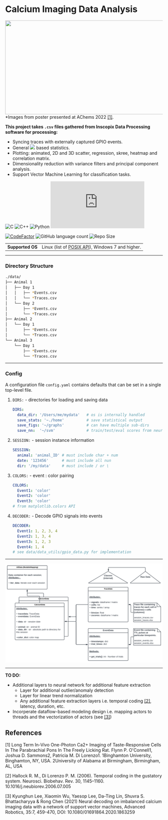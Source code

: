 

# Calcium Imaging Data Analysis

<p>
  <img style="float: right"
    width="550"
    height="300"
    src=https://i.imgur.com/SPok8sB.gif
  >
</p>

*Images from poster presented at AChems 2022 [[1]](#1).

**This project takes `.csv` files gathered from Inscopix Data Processing software for processing:**

* Syncing traces with externally captured GPIO events.</li>
* General <img src="https://latex.codecogs.com/svg.image?\Delta&space;F/F" /> based statistics.</li>
* Plotting: animated, 2D and 3D scatter, regression, skree, heatmap and correlation matrix.</li>
* Dimensionality reduction with variance filters and principal component analysis.</li>
* Support Vector Machine Learning for classification tasks.</li>


![C](https://img.shields.io/badge/c-%2300599C.svg?style=plastic&logo=c&logoColor=white)
![C++](https://img.shields.io/badge/c++-%2300599C.svg?style=plastic&logo=c%2B%2B&logoColor=white)
![Python](https://img.shields.io/badge/python-3670A0?style=?style=plastic&logo=python&logoColor=ffdd54)
[![GitHub license](https://badgen.net/github/license/Naereen/Strapdown.js)](https://github.com/NeuroPyPy/CalciumAnalysis/blob/master/LICENSE)

[![CodeFactor](https://img.shields.io/codefactor/grade/github/NeuroPyPy/CalciumAnalysis/master?style=plastic)](https://www.codefactor.io/repository/github/neuropypy/calciumanalysis)
![GitHub language count](https://img.shields.io/github/languages/count/NeuroPyPy/CalciumAnalysis?style=plastic)
![Repo Size](https://img.shields.io/github/repo-size/NeuroPyPy/CalciumAnalysis?style=plastic)
<table>
  <tr >
    <td nowrap><strong>Supported OS</strong></td>
    <td>Linux (list of <a href="./docs/POSIX.md#the-list-of-posix-api-used-in-areg-sdk-including-multicast-message-router" alt="list of POSX API">POSIX API</a>), Windows 7 and higher.</td>
   </tr>
</table>

---
### Directory Structure
```bash
./data/
├── Animal 1
│   ├── Day 1
│   │   ├── *Events.csv
│   │   └── *Traces.csv
│   └── Day 2
│       ├── *Events.csv
│       └── *Traces.csv
├── Animal 2
│   └── Day 1
│       ├── *Events.csv
│       └── *Traces.csv
└── Animal 3
    └── Day 1
        ├── *Events.csv
        └── *Traces.csv

```
---
### Config 
A configuration file `config.yaml` contains defaults that can be set in a single top-level file.

1. `DIRS:` - directories for loading and saving data
   ```yaml
   DIRS:
     data_dir: '/Users/me/mydata'   # os is internally handled
     save_stats: '~./home'          # save statistical output
     save_figs: '~/graphs'          # can have multiple sub-dirs 
     save_nn:  '~/svm'              # train/test/eval scores from neural network 
   ```
3. `SESSION:` - session instance information
   ```yaml
   SESSION:
     animal: 'animal_ID' # must include char + num
     date: '123456'      # must include all nun
     dir: '/my/data'     # must include / or \ 
   
   ```

3. `COLORS:` - event : color pairing
   ```yaml
   COLORS:
     Event1: 'color'
     Event2: 'color'
     Event3: 'color'
   # from matplotlib.colors API
   ```
   
4. `DECODER:` - Decode GPIO signals into events
   ```yaml
   DECODER:
     Event1: 1, 2, 3, 4
     Event2: 1, 3, 4
     Event3: 1, 2, 3
     Event4: 1, 4
   # see data/data_utils/gpio_data.py for implementation
   ```
   
---

![Alt text](./md/SimpleCAClasses.svg)

---

**TO DO:** 
* Additional layers to neural network for additional feature extraction
  * Layer for additional outlier/anomaly detection
  * Layer for linear trend normalization
  * Any additional feature extraction layers i.e. temporal coding [[2]](#2), latency, duration, etc.
* Incorperate dataflow-based modeling design i.e. mapping actors to threads and the vectorization of actors (see [[3]](#3))




## References
<a id="1">[1]</a> 
Long Term In-Vivo One-Photon Ca2+ Imaging of Taste-Responsive Cells In The Parabrachial Pons In The Freely Licking Rat.
Flynn P. O'Connell1, Joshua D. Sammons2, Patricia M. Di Lorenzo1. 1Binghamton University, Binghamton, NY, USA. 2University of Alabama at Birmingham, Birmingham, AL, USA

<a id="2">[2]</a> 
Hallock R. M., Di Lorenzo P. M. (2006). Temporal coding in the gustatory system. Neurosci. Biobehav. Rev. 30, 1145–1160. 10.1016/j.neubiorev.2006.07.005

<a id="3">[3]</a> 
Kyunghun Lee, Xiaomin Wu, Yaesop Lee, Da-Ting Lin, Shuvra S. Bhattacharyya & Rong Chen (2021) Neural decoding on imbalanced calcium imaging data with a network of support vector machines, Advanced Robotics, 35:7, 459-470, DOI: 10.1080/01691864.2020.1863259 
